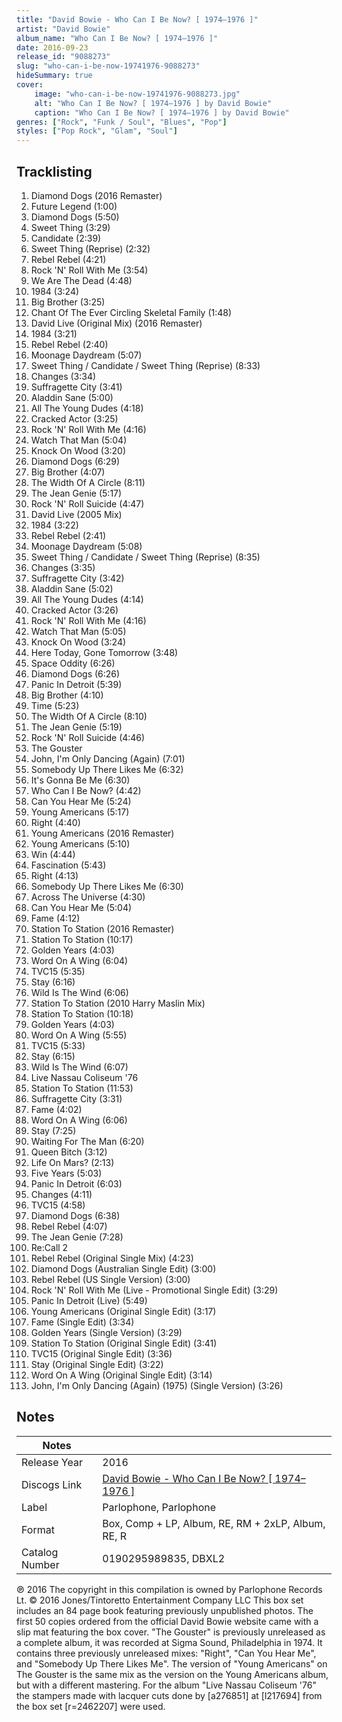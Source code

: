 ```yaml
---
title: "David Bowie - Who Can I Be Now? [ 1974–1976 ]"
artist: "David Bowie"
album_name: "Who Can I Be Now? [ 1974–1976 ]"
date: 2016-09-23
release_id: "9088273"
slug: "who-can-i-be-now-19741976-9088273"
hideSummary: true
cover:
    image: "who-can-i-be-now-19741976-9088273.jpg"
    alt: "Who Can I Be Now? [ 1974–1976 ] by David Bowie"
    caption: "Who Can I Be Now? [ 1974–1976 ] by David Bowie"
genres: ["Rock", "Funk / Soul", "Blues", "Pop"]
styles: ["Pop Rock", "Glam", "Soul"]
---
```

## Tracklisting
1. Diamond Dogs (2016 Remaster)
2. Future Legend (1:00)
3. Diamond Dogs (5:50)
4. Sweet Thing (3:29)
5. Candidate (2:39)
6. Sweet Thing (Reprise) (2:32)
7. Rebel Rebel (4:21)
8. Rock 'N' Roll With Me (3:54)
9. We Are The Dead (4:48)
10. 1984 (3:24)
11. Big Brother (3:25)
12. Chant Of The Ever Circling Skeletal Family (1:48)
13. David Live (Original Mix) (2016 Remaster)
14. 1984  (3:21)
15. Rebel Rebel  (2:40)
16. Moonage Daydream  (5:07)
17. Sweet Thing / Candidate / Sweet Thing (Reprise)  (8:33)
18. Changes  (3:34)
19. Suffragette City  (3:41)
20. Aladdin Sane  (5:00)
21. All The Young Dudes  (4:18)
22. Cracked Actor  (3:25)
23. Rock 'N' Roll With Me  (4:16)
24. Watch That Man  (5:04)
25. Knock On Wood  (3:20)
26. Diamond Dogs  (6:29)
27. Big Brother  (4:07)
28. The Width Of A Circle  (8:11)
29. The Jean Genie  (5:17)
30. Rock 'N' Roll Suicide (4:47)
31. David Live (2005 Mix)
32. 1984  (3:22)
33. Rebel Rebel  (2:41)
34. Moonage Daydream (5:08)
35. Sweet Thing / Candidate / Sweet Thing (Reprise) (8:35)
36. Changes  (3:35)
37. Suffragette City  (3:42)
38. Aladdin Sane  (5:02)
39. All The Young Dudes  (4:14)
40. Cracked Actor  (3:26)
41. Rock 'N' Roll With Me  (4:16)
42. Watch That Man  (5:05)
43. Knock On Wood (3:24)
44. Here Today, Gone Tomorrow (3:48)
45. Space Oddity  (6:26)
46. Diamond Dogs  (6:26)
47. Panic In Detroit (5:39)
48. Big Brother  (4:10)
49. Time  (5:23)
50. The Width Of A Circle  (8:10)
51. The Jean Genie (5:19)
52. Rock 'N' Roll Suicide (4:46)
53. The Gouster
54. John, I'm Only Dancing (Again) (7:01)
55. Somebody Up There Likes Me  (6:32)
56. It's Gonna Be Me  (6:30)
57. Who Can I Be Now? (4:42)
58. Can You Hear Me (5:24)
59. Young Americans (5:17)
60. Right  (4:40)
61. Young Americans (2016 Remaster)
62. Young Americans (5:10)
63. Win (4:44)
64. Fascination (5:43)
65. Right (4:13)
66. Somebody Up There Likes Me (6:30)
67. Across The Universe (4:30)
68. Can You Hear Me (5:04)
69. Fame (4:12)
70. Station To Station (2016 Remaster)
71. Station To Station (10:17)
72. Golden Years (4:03)
73. Word On A Wing (6:04)
74. TVC15 (5:35)
75. Stay (6:16)
76. Wild Is The Wind (6:06)
77. Station To Station (2010 Harry Maslin Mix)
78. Station To Station (10:18)
79. Golden Years (4:03)
80. Word On A Wing (5:55)
81. TVC15 (5:33)
82. Stay (6:15)
83. Wild Is The Wind (6:07)
84. Live Nassau Coliseum '76
85. Station To Station  (11:53)
86. Suffragette City  (3:31)
87. Fame  (4:02)
88. Word On A Wing  (6:06)
89. Stay  (7:25)
90. Waiting For The Man (6:20)
91. Queen Bitch  (3:12)
92. Life On Mars?  (2:13)
93. Five Years  (5:03)
94. Panic In Detroit  (6:03)
95. Changes  (4:11)
96. TVC15  (4:58)
97. Diamond Dogs  (6:38)
98. Rebel Rebel  (4:07)
99. The Jean Genie  (7:28)
100. Re:Call 2
101. Rebel Rebel (Original Single Mix) (4:23)
102. Diamond Dogs (Australian Single Edit) (3:00)
103. Rebel Rebel (US Single Version) (3:00)
104. Rock 'N' Roll With Me (Live - Promotional Single Edit) (3:29)
105. Panic In Detroit (Live) (5:49)
106. Young Americans (Original Single Edit) (3:17)
107. Fame (Single Edit) (3:34)
108. Golden Years (Single Version) (3:29)
109. Station To Station (Original Single Edit) (3:41)
110. TVC15 (Original Single Edit) (3:36)
111. Stay (Original Single Edit) (3:22)
112. Word On A Wing (Original Single Edit) (3:14)
113. John, I'm Only Dancing (Again) (1975) (Single Version) (3:26)


## Notes
| Notes          |             |
| ---------------| ----------- |
| Release Year   | 2016 |
| Discogs Link   | [David Bowie - Who Can I Be Now? [ 1974–1976 ]](https://www.discogs.com/release/9088273-David-Bowie-Who-Can-I-Be-Now-19741976-) |
| Label          | Parlophone, Parlophone |
| Format         | Box, Comp + LP, Album, RE, RM + 2xLP, Album, RE, R |
| Catalog Number | 0190295989835, DBXL2 |

℗ 2016 The copyright in this compilation is owned by Parlophone Records Lt. © 2016 Jones/Tintoretto Entertainment Company LLC This box set includes an 84 page book featuring previously unpublished photos. The first 50 copies ordered from the official David Bowie website came with a slip mat featuring the box cover.  "The Gouster" is previously unreleased as a complete album, it was recorded at Sigma Sound, Philadelphia in 1974. It contains three previously unreleased mixes: "Right", "Can You Hear Me", and "Somebody Up There Likes Me". The version of "Young Americans" on The Gouster is the same mix as the version on the Young Americans album, but with a different mastering.  For the album "Live Nassau Coliseum '76" the stampers made with lacquer cuts done by [a276851] at [l217694] from the box set [r=2462207] were used. 
